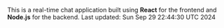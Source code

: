 This is a real-time chat application built using **React** for the frontend and **Node.js** for the backend.
Last updated: Sun Sep 29 22:44:30 UTC 2024
